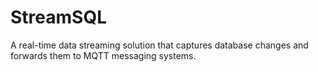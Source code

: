 # StreamSQL
A real-time data streaming solution that captures database changes and forwards them to MQTT messaging systems.
